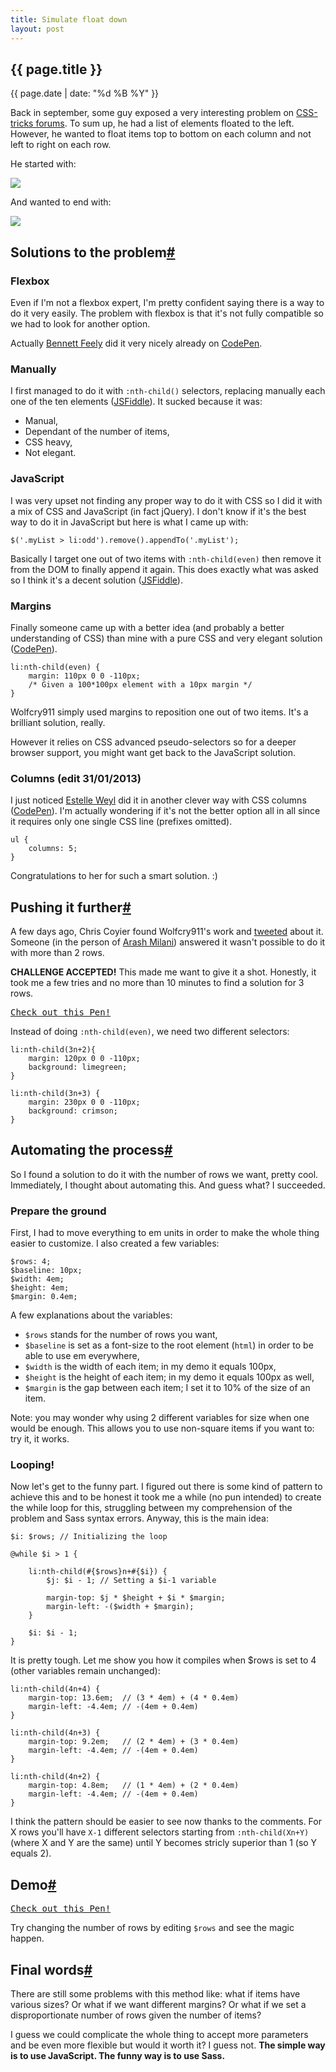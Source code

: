 ```yaml
---
title: Simulate float down
layout: post
---
```

<section>
<h1>{{ page.title }}</h1>
<p class="date">{{ page.date | date: "%d %B %Y" }}</p>

<p>Back in september, some guy exposed a very interesting problem on <a href="http://css-tricks.com/forums/discussion/19610/float-items">CSS-tricks forums</a>. To sum up, he had a list of elements floated to the left. However, he wanted to float items top to bottom on each column and not left to right on each row.</p>

<p>He started with:</p>
<img src="http://img401.imageshack.us/img401/4723/98791854.jpg">

<p>And wanted to end with:</p>
<img src="http://imageshack.us/scaled/landing/88/51843399.jpg">


</section>

<section id="solutions">
<h2>Solutions to the problem<a href="#solutions" class="section-anchor">#</a></h2>

<h3>Flexbox</h3>

<p>Even if I'm not a flexbox expert, I'm pretty confident saying there is a way to do it very easily. The problem with flexbox is that it's not fully compatible so we had to look for another option.</p>

<p>Actually <a href="http://twitter.com/bennettfeely">Bennett Feely</a> did it very nicely already on <a href="http://codepen.io/bennettfeely/pen/firxL">CodePen</a>.</p>

<h3>Manually</h3>

<p>I first managed to do it with <code>:nth-child()</code> selectors, replacing manually each one of the ten elements (<a href="http://jsfiddle.net/VAdT3/1/">JSFiddle</a>). It sucked because it was:</p>

<ul>
<li>Manual,</li>
<li>Dependant of the number of items,</li>
<li>CSS heavy,</li>
<li>Not elegant.</li>
</ul>

<h3>JavaScript</h3>

<p>I was very upset not finding any proper way to do it with CSS so I did it with a mix of CSS and JavaScript (in fact jQuery). I don't know if it's the best way to do it in JavaScript but here is what I came up with:</p>

<pre><code class="language-javascript">$('.myList > li:odd').remove().appendTo('.myList');</code></pre>

<p>Basically I target one out of two items with <code>:nth-child(even)</code> then remove it from the DOM to finally append it again. This does exactly what was asked so I think it's a decent solution (<a href="http://jsfiddle.net/VAdT3/6/">JSFiddle</a>).</p>

<h3>Margins</h3>

<p>Finally someone came up with a better idea (and probably a better understanding of CSS) than mine with a pure CSS and very elegant solution (<a href="http://codepen.io/wolfcry911/pen/IkBbu">CodePen</a>).</p>

<pre><code class="language-css">li:nth-child(even) {
	margin: 110px 0 0 -110px; 
	/* Given a 100*100px element with a 10px margin */
}</code></pre>

<p>Wolfcry911 simply used margins to reposition one out of two items. It's a brilliant solution, really.</p>

<p>However it relies on CSS advanced pseudo-selectors so for a deeper browser support, you might want get back to the JavaScript solution.</p>

<h3>Columns (edit 31/01/2013)</h3>

<p>I just noticed <a href="http://codepen.io/estelle">Estelle Weyl</a> did it in another clever way with CSS columns (<a href="http://codepen.io/estelle/pen/zkjrn">CodePen</a>). I'm actually wondering if it's not the better option all in all since it requires only one single CSS line (prefixes omitted).</p> 

<pre><code class="language-css">ul {
	columns: 5;
}</code></pre>

<p>Congratulations to her for such a smart solution. :)</p>

</section>

<section id="moar">
<h2>Pushing it further<a href="#moar" class="section-anchor">#</a></h2>

<p>A few days ago, Chris Coyier found Wolfcry911's work and <a href="https://twitter.com/chriscoyier/status/295223893516500993">tweeted</a> about it. Someone (in the person of <a href="http://twitter.com/arashmilan">Arash Milani</a>) answered it wasn't possible to do it with more than 2 rows.</p>

<p><strong>CHALLENGE ACCEPTED!</strong> This made me want to give it a shot. Honestly, it took me a few tries and no more than 10 minutes to find a solution for 3 rows.</p>	

<pre class="codepen" data-height="450" data-type="result" data-href="DoAIB" data-user="HugoGiraudel" data-safe="true"><code></code><a href="http://codepen.io/HugoGiraudel/pen/DoAIB">Check out this Pen!</a></pre>

<p>Instead of doing <code>:nth-child(even)</code>, we need two different selectors:</p>

<pre><code class="language-css">li:nth-child(3n+2){
	margin: 120px 0 0 -110px;
	background: limegreen;
}

li:nth-child(3n+3) {
	margin: 230px 0 0 -110px;
	background: crimson;
}</code></pre>

</section>

<section id="sass">
<h2>Automating the process<a href="#sass" class="section-anchor">#</a></h2>

<p>So I found a solution to do it with the number of rows we want, pretty cool. Immediately, I thought about automating this. And guess what? I succeeded.</p>

<h3>Prepare the ground</h3>

<p>First, I had to move everything to em units in order to make the whole thing easier to customize. I also created a few variables:</p>

<pre><code class="language-css">$rows: 4; 
$baseline: 10px;
$width: 4em;
$height: 4em;
$margin: 0.4em;</code></pre>

<p>A few explanations about the variables:</p>

<ul>
<li><code>$rows</code> stands for the number of rows you want,</li>
<li><code>$baseline</code> is set as a font-size to the root element (<code>html</code>) in order to be able to use em everywhere,</li>
<li><code>$width</code> is the width of each item; in my demo it equals 100px,</li>
<li><code>$height</code> is the height of each item; in my demo it equals 100px as well,</li>
<li><code>$margin</code> is the gap between each item; I set it to 10% of the size of an item.</li>
</ul>

<p class="note">Note: you may wonder why using 2 different variables for size when one would be enough. This allows you to use non-square items if you want to: try it, it works.</em></p>

<h3>Looping!</h3>

<p>Now let's get to the funny part. I figured out there is some kind of pattern to achieve this and to be honest it took me a while (no pun intended) to create the while loop for this, struggling between my comprehension of the problem and Sass syntax errors. Anyway, this is the main idea:</p>

<pre><code class="language-javascript">$i: $rows; // Initializing the loop

@while $i &gt; 1 {

	li:nth-child(#{$rows}n+#{$i}) {
		$j: $i - 1; // Setting a $i-1 variable

		margin-top: $j * $height + $i * $margin;
		margin-left: -($width + $margin);
	}

	$i: $i - 1;
}</code></pre>

<p>It is pretty tough. Let me show you how it compiles when $rows is set to 4 (other variables remain unchanged):</p>

<pre><code class="language-css">li:nth-child(4n+4) {
	margin-top: 13.6em;  // (3 * 4em) + (4 * 0.4em)
	margin-left: -4.4em; // -(4em + 0.4em)
}

li:nth-child(4n+3) {
	margin-top: 9.2em;   // (2 * 4em) + (3 * 0.4em)
	margin-left: -4.4em; // -(4em + 0.4em)
}

li:nth-child(4n+2) {
	margin-top: 4.8em;   // (1 * 4em) + (2 * 0.4em)
	margin-left: -4.4em; // -(4em + 0.4em)
}</code></pre>

<p>I think the pattern should be easier to see now thanks to the comments. For X rows you'll have <code>X-1</code> different selectors starting from <code>:nth-child(Xn+Y)</code> (where X and Y are the same) until Y becomes stricly superior than 1 (so Y equals 2).</p>

</section>

<section id="demo">
<h2>Demo<a href="#demo" class="section-anchor">#</a></h2>

<pre class="codepen" data-height="530" data-type="result" data-href="AxmBK" data-user="HugoGiraudel" data-safe="true"><code></code><a href="http://codepen.io/HugoGiraudel/pen/AxmBK">Check out this Pen!</a></pre>

<p>Try changing the number of rows by editing <code>$rows</code> and see the magic happen.</p>
</section>

<section id="final-words">
<h2>Final words<a href="#final-words" class="section-anchor">#</a></h2>

<p>There are still some problems with this method like: what if items have various sizes? Or what if we want different margins? Or what if we set a disproportionate number of rows given the number of items?</p>

<p>I guess we could complicate the whole thing to accept more parameters and be even more flexible but would it worth it? I guess not. <strong>The simple way is to use JavaScript. The funny way is to use Sass.</strong></p>
</section>
<script>var disqus_url = "http://hugogiraudel.com/blog/float-down";</script>